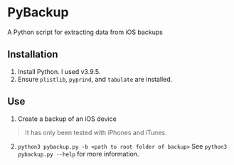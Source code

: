 # PyBackup
A Python script for extracting data from iOS backups

## Installation
1. Install Python. I used v3.9.5.
2. Ensure `plistlib`, `pyprind`, and `tabulate` are installed.

## Use
1. Create a backup of an iOS device
> It has only been tested with iPhones and iTunes.
2. `python3 pybackup.py -b <path to root folder of backup>`
See `python3 pybackup.py --help` for more information.

